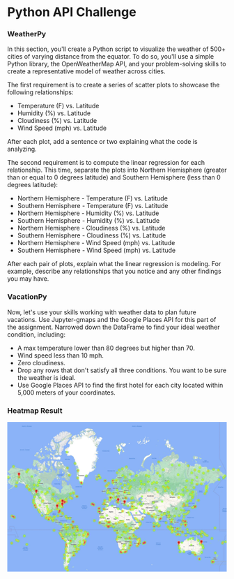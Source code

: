 # Python API Challenge

### WeatherPy

In this section, you'll create a Python script to visualize the weather of 500+ cities of varying distance from the equator. To do so, you'll use a simple Python library, the OpenWeatherMap API, and your problem-solving skills to create a representative model of weather across cities.

The first requirement is to create a series of scatter plots to showcase the following relationships:

* Temperature (F) vs. Latitude
* Humidity (%) vs. Latitude
* Cloudiness (%) vs. Latitude
* Wind Speed (mph) vs. Latitude

After each plot, add a sentence or two explaining what the code is analyzing.

The second requirement is to compute the linear regression for each relationship. This time, separate the plots into Northern Hemisphere (greater than or equal to 0 degrees latitude) and Southern Hemisphere (less than 0 degrees latitude):

* Northern Hemisphere - Temperature (F) vs. Latitude
* Southern Hemisphere - Temperature (F) vs. Latitude
* Northern Hemisphere - Humidity (%) vs. Latitude
* Southern Hemisphere - Humidity (%) vs. Latitude
* Northern Hemisphere - Cloudiness (%) vs. Latitude
* Southern Hemisphere - Cloudiness (%) vs. Latitude
* Northern Hemisphere - Wind Speed (mph) vs. Latitude
* Southern Hemisphere - Wind Speed (mph) vs. Latitude

After each pair of plots, explain what the linear regression is modeling. For example, describe any relationships that you notice and any other findings you may have.

### VacationPy

Now, let's use your skills working with weather data to plan future vacations. Use Jupyter-gmaps and the Google Places API for this part of the assignment. Narrowed down the DataFrame to find your ideal weather condition, including:

* A max temperature lower than 80 degrees but higher than 70.
* Wind speed less than 10 mph.
* Zero cloudiness.
* Drop any rows that don't satisfy all three conditions. You want to be sure the weather is ideal.
* Use Google Places API to find the first hotel for each city located within 5,000 meters of your coordinates.

### Heatmap Result

![Heatmap](/Images/Heatmap.JPG)

